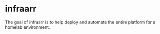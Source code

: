 # infraarr
The goal of infraarr is to help deploy and automate the entire platform for a homelab environment.
